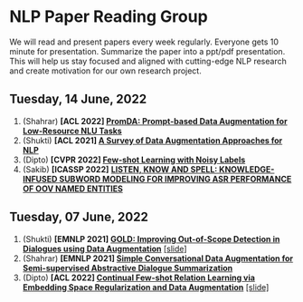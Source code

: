 # NLP Paper Reading Group
We will read and present papers every week regularly. Everyone gets 10 minute for presentation. Summarize the paper into a ppt/pdf presentation. This will help us stay focused and aligned with cutting-edge NLP research and create motivation for our own research project.


## Tuesday, 14 June, 2022

1. (Shahrar) **[ACL 2022] [PromDA: Prompt-based Data Augmentation for Low-Resource NLU Tasks](https://aclanthology.org/2022.acl-long.292/)**
2. (Shukti) **[ACL 2021] [A Survey of Data Augmentation Approaches for NLP](https://aclanthology.org/2021.findings-acl.84/)**
3. (Dipto) **[CVPR 2022] [Few-shot Learning with Noisy Labels](https://arxiv.org/abs/2204.05494)**
4. (Sakib) **[ICASSP 2022]** [**LISTEN, KNOW AND SPELL: KNOWLEDGE-INFUSED SUBWORD MODELING FOR IMPROVING ASR PERFORMANCE OF OOV NAMED ENTITIES**](https://assets.amazon.science/0c/47/311aae264493b8beefd696f7a295/listen-know-and-spell-knowledge-infused-subword-modeling-for-improving-asr-performance-of-oov-named-entities.pdf)


## Tuesday, 07 June, 2022

1. (Shukti) **[EMNLP 2021] [GOLD: Improving Out-of-Scope Detection in Dialogues using Data Augmentation](https://aclanthology.org/2021.emnlp-main.35)** [[slide]](https://docs.google.com/presentation/d/1BIzFuAzx8RTTsnpvlddTDURBmyyFasnz/edit?usp=sharing&ouid=116429090390369193784&rtpof=true&sd=true)
2. (Shahrar) **[EMNLP 2021] [Simple Conversational Data Augmentation for Semi-supervised Abstractive Dialogue Summarization](https://aclanthology.org/2021.emnlp-main.530.pdf)**
3. (Dipto) **[ACL 2022] [Continual Few-shot Relation Learning via Embedding Space Regularization and Data Augmentation](https://aclanthology.org/2022.acl-long.198/)** [[slide]](https://drive.google.com/file/d/16LXwzqevm1cdLJLeRgzcSmFZCJyMcCJ2/view?usp=sharing)
